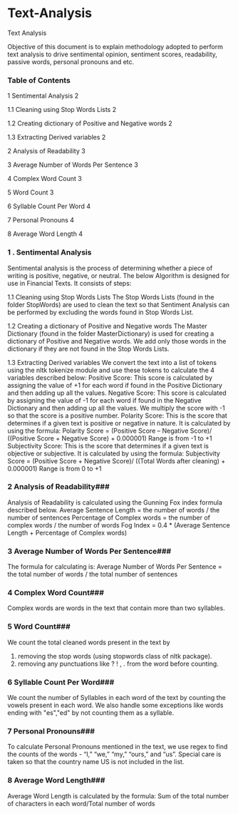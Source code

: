 # Text-Analysis
Text Analysis

Objective of this document is to explain methodology adopted to perform text analysis to drive sentimental opinion, sentiment scores, readability, passive words, personal pronouns and etc.

### Table of Contents ###


1	Sentimental Analysis	2


1.1	Cleaning using Stop Words Lists	2


1.2	Creating dictionary of Positive and Negative words	2


1.3	Extracting Derived variables	2


2	Analysis of Readability	3


3	Average Number of Words Per Sentence	3


4	Complex Word Count	3


5	Word Count	3


6	Syllable Count Per Word	4


7	Personal Pronouns	4


8	Average Word Length	4

 
###  1 . Sentimental Analysis ###
Sentimental analysis is the process of determining whether a piece of writing is positive, negative, or neutral. The below Algorithm is designed for use in Financial Texts. It consists of steps:


1.1	Cleaning using Stop Words Lists
The Stop Words Lists (found in the folder StopWords) are used to clean the text so that Sentiment Analysis can be performed by excluding the words found in Stop Words List. 


1.2	Creating a dictionary of Positive and Negative words
The Master Dictionary (found in the folder MasterDictionary) is used for creating a dictionary of Positive and Negative words. We add only those words in the dictionary if they are not found in the Stop Words Lists. 


1.3	Extracting Derived variables
We convert the text into a list of tokens using the nltk tokenize module and use these tokens to calculate the 4 variables described below:
Positive Score: This score is calculated by assigning the value of +1 for each word if found in the Positive Dictionary and then adding up all the values.
Negative Score: This score is calculated by assigning the value of -1 for each word if found in the Negative Dictionary and then adding up all the values. We multiply the score with -1 so that the score is a positive number.
Polarity Score: This is the score that determines if a given text is positive or negative in nature. It is calculated by using the formula: 
Polarity Score = (Positive Score – Negative Score)/ ((Positive Score + Negative Score) + 0.000001)
Range is from -1 to +1
Subjectivity Score: This is the score that determines if a given text is objective or subjective. It is calculated by using the formula: 
Subjectivity Score = (Positive Score + Negative Score)/ ((Total Words after cleaning) + 0.000001)
Range is from 0 to +1

### 2	Analysis of Readability###
Analysis of Readability is calculated using the Gunning Fox index formula described below.
Average Sentence Length = the number of words / the number of sentences
Percentage of Complex words = the number of complex words / the number of words 
Fog Index = 0.4 * (Average Sentence Length + Percentage of Complex words)


### 3	Average Number of Words Per Sentence###
The formula for calculating is:
Average Number of Words Per Sentence = the total number of words / the total number of sentences


### 4	Complex Word Count###
Complex words are words in the text that contain more than two syllables.


### 5	Word Count###
We count the total cleaned words present in the text by 
1.	removing the stop words (using stopwords class of nltk package).
2.	removing any punctuations like ? ! , . from the word before counting.
   

### 6	Syllable Count Per Word###
We count the number of Syllables in each word of the text by counting the vowels present in each word. We also handle some exceptions like words ending with "es","ed" by not counting them as a syllable.


### 7	Personal Pronouns###
To calculate Personal Pronouns mentioned in the text, we use regex to find the counts of the words - “I,” “we,” “my,” “ours,” and “us”. Special care is taken so that the country name US is not included in the list.


### 8	Average Word Length###
Average Word Length is calculated by the formula:
Sum of the total number of characters in each word/Total number of words

